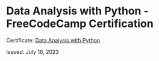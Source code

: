 # Data Analysis with Python - FreeCodeCamp Certification

Certificate: [Data Analysis with Python](https://freecodecamp.org/certification/catherinepapad/data-analysis-with-python-v7)

Issued: July 16, 2023
